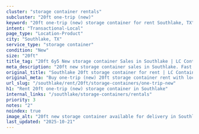 ```yaml
---
cluster: "storage container rentals"
subcluster: "20ft one-trip (new)"
keyword: "20ft one-trip (new) storage container for rent Southlake, TX"
intent: "Transactional-Local"
page_type: "Location-Product"
city: "Southlake, TX"
service_type: "storage container"
condition: "New"
size: "20ft"
title_tag: "20ft 6y5 New storage container Sales in Southlake | LC Container"
meta_description: "20ft new storage container sales in Southlake. Fast delivery, competitive pricing. Serving storage containers area. Quote ID: C8S. Call (214) 524-4168 for your free quote today."
original_title: "Southlake 20ft storage container for rent | LC Container"
original_meta: "Buy one-trip (new) 20ft storage container rent with local delivery in Southlake, TX. LC Container — local Since 2003. Request a fast quote today."
url_slug: "/southlake/rent/20ft/storage-containers/one-trip-new"
h1: "Rent 20ft one-trip (new) storage container in Southlake"
internal_links: "/southlake/storage-containers/rentals"
priority: 3
notes: "2"
noindex: true
image_alt: "20ft new storage container available for delivery in Southlake"
last_updated: "2025-10-21"
---
```


<!-- TODO: Add unique city/inventory copy, images, and internal links here. -->
